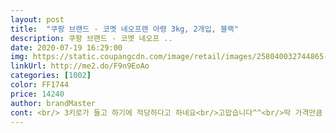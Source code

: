 ```yaml
---
layout: post 
title:  "쿠팡 브랜드 - 코멧 네오프렌 아령 3kg, 2개입, 블랙" 
description: 쿠팡 브랜드 - 코멧 네오프 ..
date: 2020-07-19 16:29:00 
img: https://static.coupangcdn.com/image/retail/images/258040032744865-05fe59ae-c3f4-4f8c-9d17-71e13e11dbff.jpg 
linkUrl: http://me2.do/F9n9EoAo 
categories: [1002] 
color: FF1744 
price: 14240 
author: brandMaster 
cont: <br/> 3키로가 들고 하기에 적당하다고 하네요<br/>고맙습니다^^<br/>딱 가격만큼 디자인은 보통이구요 손잡이는 부드럽운 고무재질로 좋아요<br/>만져보고 들어보더니 좋다고 해요<br/>무겁더리구요<br/>무게가 6키로는 생각지도 못하고 주문했는데<br/>미끄럽지않구 입혀진 재질도 괜찮아요<br/>배송도 잘되고 품질도 좋구 몸짱될 아들을 기대하며^^<br/>아들이 갑지기 운동하고 싶다고 해서 구매하게 되었습니다^^<br/>예쁘고 그립감도 좋아요 손가락 모양대로 되어있고 양쪽이 네모모양이라 바닥에 놓았을때 안굴러가고 편하네요.<br/> 운동많이 해보신분이 만든거같은 ㅎㅎ 근대 코팅제품이 아니라서 땀이 묻으면 어떻게될지 궁금하지만 안삭았음 좋겠어요.<br/> 어쨌든 만족합니다.<br/> 운동 열심히 해야되는데 ㅋㅋㅋ<br/>쿠팡맨님께 미안하구 고마웠습니다<br/> 
---
```

 